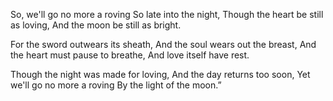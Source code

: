 So, we'll go no more a roving
   So late into the night,
Though the heart be still as loving,
   And the moon be still as bright.

For the sword outwears its sheath,
   And the soul wears out the breast,
And the heart must pause to breathe,
   And love itself have rest.

Though the night was made for loving,
   And the day returns too soon,
Yet we'll go no more a roving
   By the light of the moon.”
